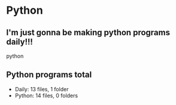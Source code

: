 # Python

## I'm just gonna be making python programs daily!!!

python

<!-- auto update greg -->
## Python programs total
- Daily: 13 files, 1 folder
- Python: 14 files, 0 folders